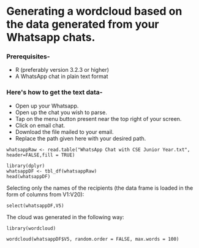 # Generating a wordcloud based on the data generated from your Whatsapp chats.

### Prerequisites-
- R (preferably version 3.2.3 or higher)
- A WhatsApp chat in plain text format

### Here's how to get the text data-

- Open up your Whatsapp.
- Open up the chat you wish to parse.
- Tap on the menu button present near the top right of your screen.
- Click on email chat.
- Download the file mailed to your email.
- Replace the path given here with your desired path.

```{r echo = FALSE}
whatsappRaw <- read.table("WhatsApp Chat with CSE Junior Year.txt", header=FALSE,fill = TRUE)
```


```{r include = FALSE}
library(dplyr)
whatsappDF <- tbl_df(whatsappRaw)
head(whatsappDF) 
```

Selecting only the names of the recipients (the data frame is loaded in the form of columns from V1:V20):
```{r eval = FALSE}
select(whatsappDF,V5)
```

The cloud was generated in the following way:
```{r include = FALSE}
library(wordcloud)
```
```{r echo = FALSE}
wordcloud(whatsappDF$V5, random.order = FALSE, max.words = 100)
```

